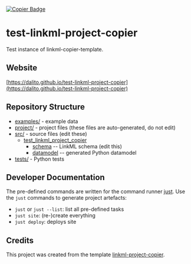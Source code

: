 <a href="https://github.com/copier-org/copier"><img src="https://img.shields.io/endpoint?url=https://raw.githubusercontent.com/copier-org/copier/master/img/badge/badge-grayscale-inverted-border-teal.json" alt="Copier Badge" style="max-width:100%;"/></a>

# test-linkml-project-copier

Test instance of linkml-copier-template.

## Website

[https://dalito.github.io/test-linkml-project-copier](https://dalito.github.io/test-linkml-project-copier)

## Repository Structure

* [examples/](examples/) - example data
* [project/](project/) - project files (these files are auto-generated, do not edit)
* [src/](src/) - source files (edit these)
  * [test_linkml_project_copier](src/test_linkml_project_copier)
    * [schema](src/test_linkml_project_copier/schema) -- LinkML schema
      (edit this)
    * [datamodel](src/test_linkml_project_copier/datamodel) -- generated
      Python datamodel
* [tests/](tests/) - Python tests

## Developer Documentation

The pre-defined commands are written for the command runner [just](https://github.com/casey/just/).
Use the `just` commands to generate project artefacts:
* `just` or `just --list`: list all pre-defined tasks
* `just site`: (re-)create everything
* `just deploy`: deploys site

## Credits

This project was created from the template [linkml-project-copier](https://github.com/dalito/linkml-project-copier).
